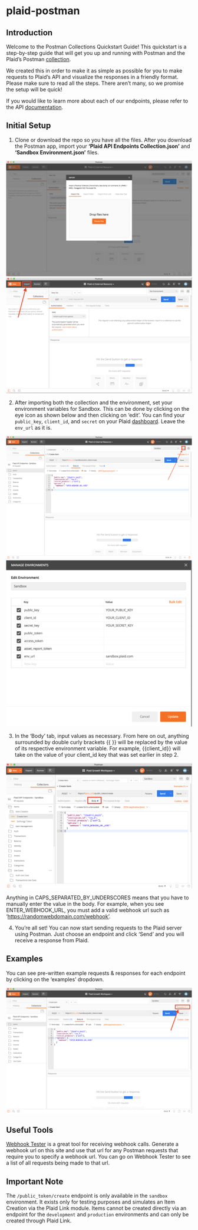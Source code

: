 # plaid-postman


## Introduction 

Welcome to the Postman Collections Quickstart Guide! This quickstart is a step-by-step guide that will get you up and running with Postman and the Plaid’s Postman [collection](https://www.getpostman.com/docs/v6/postman/collections/intro_to_collections). 
		
We created this in order to make it as simple as possible for you to make  requests to Plaid’s API and visualize the responses in a friendly format. Please make sure to read all the steps. There aren’t many, so we promise the setup will be quick!

If you would like to learn more about each of our endpoints, please refer to the API [documentation](https://plaid.com/docs/api).

## Initial Setup

1. Clone or download the repo so you have all the files. After you download the Postman app, import your **‘Plaid API Endpoints Collection.json’** and **‘Sandbox Environment.json’** files.

![import_file.png](./images/ImportFile.png)
![import.png](./images/Import.png)

2. After importing both the collection and the environment, set your environment variables for Sandbox. This can be done by clicking on the eye icon as shown below and then clicking on ‘edit’. You can find your `public_key`, `client_id`, and `secret` on your Plaid [dashboard](https://dashboard.plaid.com/account/keys). Leave the `env_url` as it is.

![eye.png](./images/Eye.png)
![keys.png](./images/keys.png)

3. In the ‘Body’ tab, input values as necessary. From here on out, anything surrounded by double curly brackets {{ }} will be replaced by the value of its respective environment variable. For example, {{client_id}} will take on the value of your client_id key that was set earlier in step 2. 

![json.png](./images/Json.png)

Anything in CAPS_SEPARATED_BY_UNDERSCORES means that you have to manually enter the value in the body. For example, when you see ENTER_WEBHOOK_URL, you must add a valid webhook url such as ‘https://randomwebdomain.com/webhook’. 

4. You’re all set! You can now start sending requests to the Plaid server using Postman. Just choose an endpoint and click ‘Send’ and you will receive a response from Plaid.

## Examples
You can see pre-written example requests & responses for each endpoint by clicking on the ‘examples’ dropdown.

![Examples.png](./images/Examples.png)

## Useful Tools
[Webhook Tester](https://webhook.site/) is a great tool for receiving webhook calls. Generate a webhook url on this site and use that url for any Postman requests that require you to specify a webhook url. You can go on Webhook Tester to see a list of all requests being made to that url.


## Important Note
The `/public_token/create` endpoint is only available in the `sandbox` environment. It exists only for testing purposes and simulates an Item Creation via the Plaid Link module. Items cannot be created directly via an endpoint for the `development` and `production` environments and can only be created through Plaid Link.

